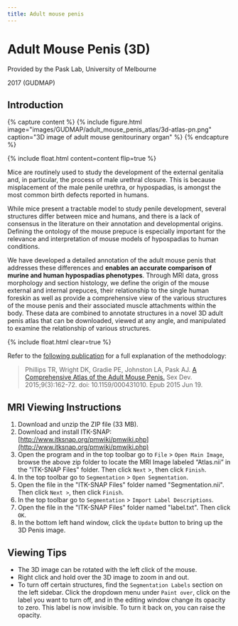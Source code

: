 ```yaml
---
title: Adult mouse penis
---
```


# Adult Mouse Penis (3D)

Provided by the Pask Lab, University of Melbourne

2017 (GUDMAP)

## Introduction

{% capture content %}
{%
    include figure.html
    image="images/GUDMAP/adult_mouse_penis_atlas/3d-atlas-pn.png"
    caption="3D image of adult mouse genitourinary organ"
%}
{% endcapture %}

{% 
    include float.html
    content=content
    flip=true
%}

Mice are routinely used to study the development of the external genitalia and, in particular, the process of male urethral closure. This is because misplacement of the male penile urethra, or hypospadias, is amongst the most common birth defects reported in humans.

While mice present a tractable model to study penile development, several structures differ between mice and humans, and there is a lack of consensus in the literature on their annotation and developmental origins. Defining the ontology of the mouse prepuce is especially important for the relevance and interpretation of mouse models of hypospadias to human conditions.

We have developed a detailed annotation of the adult mouse penis that addresses these differences and **enables an accurate comparison of murine and human hypospadias phenotypes**. Through MRI data, gross morphology and section histology, we define the origin of the mouse external and internal prepuces, their relationship to the single human foreskin as well as provide a comprehensive view of the various structures of the mouse penis and their associated muscle attachments within the body. These data are combined to annotate structures in a novel 3D adult penis atlas that can be downloaded, viewed at any angle, and manipulated to examine the relationship of various structures.

{% include float.html clear=true %}

Refer to the [following publication](https://www.karger.com/Article/Pdf/431010) for a full explanation of the methodology:

> Phillips TR, Wright DK, Gradie PE, Johnston LA, Pask AJ. [A Comprehensive Atlas of the Adult Mouse Penis.](https://www.karger.com/Article/Pdf/431010) Sex Dev. 2015;9(3):162-72. doi: 10.1159/000431010. Epub 2015 Jun 19.

## MRI Viewing Instructions

1. Download and unzip the ZIP file (33 MB).
2. Download and install ITK-SNAP: [http://www.itksnap.org/pmwiki/pmwiki.php](http://www.itksnap.org/pmwiki/pmwiki.php)
3. Open the program and in the top toolbar go to `File` > `Open Main Image`, browse the above zip folder to locate the MRI Image labeled “Atlas.nii” in the "ITK-SNAP Files" folder. Then click `Next` >, then click `Finish`.
4. In the top toolbar go to `Segmentation` > `Open Segmentation`.
5. Open the file in the "ITK-SNAP Files" folder named "Segmentation.nii". Then click `Next >`, then click `Finish`.
6. In the top toolbar go to `Segmentation` > `Import Label Descriptions`.
7. Open the file in the "ITK-SNAP Files" folder named "label.txt". Then click `OK`.
8. In the bottom left hand window, click the `Update` button to bring up the 3D Penis image.

## Viewing Tips

- The 3D image can be rotated with the left click of the mouse.
- Right click and hold over the 3D image to zoom in and out.
- To turn off certain structures, find the `Segmentation Labels` section on the left sidebar. Click the dropdown menu under `Paint over`, click on the label you want to turn off, and in the editing window change its opacity to zero. This label is now invisible. To turn it back on, you can raise the opacity.
